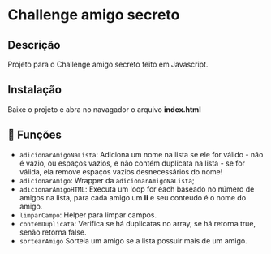 # Challenge amigo secreto

## Descrição
Projeto para o Challenge amigo secreto feito em Javascript.

## Instalação
Baixe o projeto e abra no navagador o arquivo __index.html__

## :ghost: Funções
- `adicionarAmigoNaLista`: Adiciona um nome na lista se ele for válido - não é vazio, ou espaços vazios, e não contém duplicata na lista - se for válida, ela remove espaços vazios desnecessários do nome!
- `adicionarAmigo`: Wrapper da `adicionarAmigoNaLista`;
- `adicionarAmigoHTML`: Executa um loop for each baseado no número de amigos na lista, para cada amigo um **li** e seu conteudo é o nome do amigo.
- `limparCampo`: Helper para limpar campos.
- `contemDuplicata`: Verifica se há duplicatas no array, se há retorna true, senão retorna false.
- `sortearAmigo` Sorteia um amigo se a lista possuir mais de um amigo.
